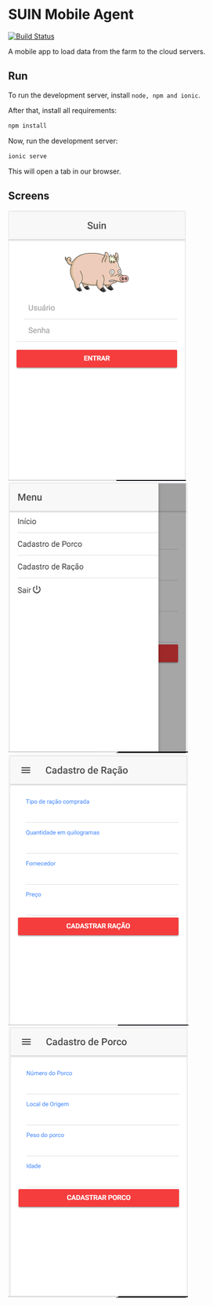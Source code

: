 # SUIN Mobile Agent

[![Build Status](https://travis-ci.com/GabrielSVinha/suin-mobile-agent.svg?token=NQ7cxECnfz7DY5LmsMzN&branch=master)](https://travis-ci.com/GabrielSVinha/suin-mobile-agent)

A mobile app to load data from the farm to the cloud servers.

## Run

To run the development server, install `node, npm and ionic`.

After that, install all requirements:

```bash
npm install
```

Now, run the development server:

```bash
ionic serve
```

This will open a tab in our browser.

## Screens

![Screenshot](login-screen-suin.png)
![Screenshot](menu-screen.png)
![Screenshot](cadsatro-racao-screen.png)
![Screenshot](cadastro-porco-screen.png)
